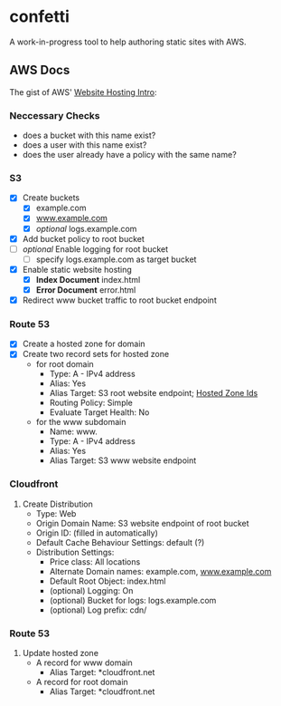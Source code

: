# confetti

A work-in-progress tool to help authoring static sites with AWS.

## AWS Docs

The gist of AWS' [Website Hosting Intro](http://docs.aws.amazon.com/gettingstarted/latest/swh/website-hosting-intro.html):

### Neccessary Checks

- does a bucket with this name exist?
- does a user with this name exist?
- does the user already have a policy with the same name?

### S3

- [x] Create buckets
   - [x] example.com
   - [x] www.example.com
   - [x] *optional* logs.example.com
- [x] Add bucket policy to root bucket
- [ ] *optional* Enable logging for root bucket
   - [ ] specify logs.example.com as target bucket
- [x] Enable static website hosting
   - [x] **Index Document** index.html
   - [x] **Error Document** error.html
- [x] Redirect www bucket traffic to root bucket endpoint

### Route 53

- [x] Create a hosted zone for domain
- [x] Create two record sets for hosted zone
   - for root domain
     - Type: A - IPv4 address
     - Alias: Yes
     - Alias Target: S3 root website endpoint; [Hosted Zone Ids](http://docs.aws.amazon.com/general/latest/gr/rande.html#s3_region)
     - Routing Policy: Simple
     - Evaluate Target Health: No
   - for the www subdomain
     - Name: www.
     - Type: A - IPv4 address
     - Alias: Yes
     - Alias Target: S3 www website endpoint

### Cloudfront

1. Create Distribution
   - Type: Web
   - Origin Domain Name: S3 website endpoint of root bucket
   - Origin ID: (filled in automatically)
   - Default Cache Behaviour Settings: default (?)
   - Distribution Settings:
     - Price class: All locations
     - Alternate Domain names: example.com, www.example.com
     - Default Root Object: index.html
     - (optional) Logging: On
     - (optional) Bucket for logs: logs.example.com
     - (optional) Log prefix: cdn/

### Route 53

1. Update hosted zone
   - A record for www domain
     - Alias Target: *cloudfront.net
   - A record for root domain
     - Alias Target: *cloudfront.net
